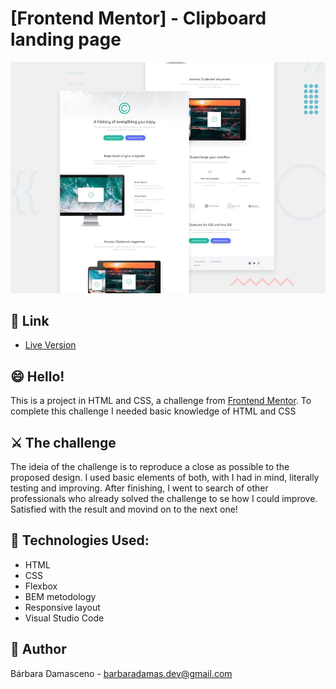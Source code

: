 # [Frontend Mentor] - Clipboard landing page

![Design preview for the Clipboard landing page coding challenge](./design/desktop-preview.jpg)

## 🔗 Link

- [Live Version](https://https://barbaradamasdev.github.io//clipboard-landing-page)

## 😄 Hello!

This is a project in HTML and CSS, a challenge from [Frontend Mentor](https://www.frontendmentor.io).
To complete this challenge I needed basic knowledge of HTML and CSS

## ⚔️ The challenge

The ideia of the challenge is to reproduce a close as possible to the proposed design. I used basic elements of both, with I had in mind, literally testing and improving. After finishing, I went to search of other professionals who already solved the challenge to se how I could improve. Satisfied with the result and movind on to the next one!

## 💾 Technologies Used:

- HTML
- CSS
- Flexbox
- BEM metodology
- Responsive layout
- Visual Studio Code

## 🐼 Author

Bárbara Damasceno - barbaradamas.dev@gmail.com
